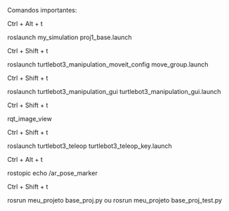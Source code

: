 Comandos importantes:

Ctrl + Alt + t

roslaunch my_simulation proj1_base.launch

Ctrl + Shift + t

roslaunch turtlebot3_manipulation_moveit_config move_group.launch

Ctrl + Shift + t

roslaunch turtlebot3_manipulation_gui turtlebot3_manipulation_gui.launch

Ctrl + Shift + t

rqt_image_view

Ctrl + Shift + t

roslaunch turtlebot3_teleop turtlebot3_teleop_key.launch

Ctrl + Alt + t

rostopic echo /ar_pose_marker

Ctrl + Shift + t

rosrun meu_projeto base_proj.py
              ou
rosrun meu_projeto base_proj_test.py

